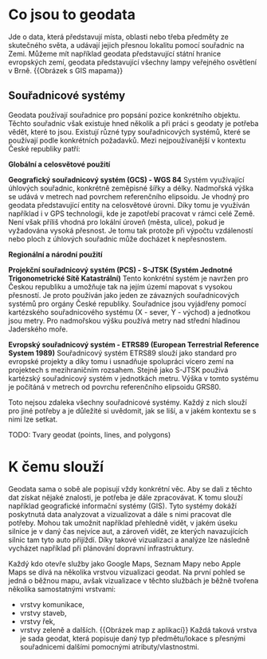 # Co jsou to geodata

Jde o data, která představují místa, oblasti nebo třeba předměty ze skutečného světa, a udávají jejich přesnou lokalitu pomocí souřadnic na Zemi. Můžeme mít například geodata představující státní hranice evropských zemí, geodata představující všechny lampy veřejného osvětlení v Brně.
{{Obrázek s GIS mapama}}

## **Souřadnicové systémy**
Geodata používají souřadnice pro popsání pozice konkrétního objektu. Těchto souřadnic však existuje hned několik a při práci s geodaty je potřeba vědět, které to jsou. Existují různé typy souřadnicových systémů, které se používají podle konkrétních požadavků. Mezi nejpoužívanější v kontextu České republiky patří:

**Globální a celosvětové použití**

**Geografický souřadnicový systém (GCS) - WGS 84**
Systém využívající úhlových souřadnic, konkrétně zeměpisné šířky a délky. Nadmořská výška se udává v metrech nad povrchem referenčního elipsoidu. 
Je vhodný pro geodata představující entity na celosvětové úrovni. Díky tomu je využíván například i v GPS technologii, kde je zapotřebí pracovat v rámci celé Země.
Není však příliš vhodná pro lokální úroveň (města, ulice), pokud je vyžadována vysoká přesnost. Je tomu tak protože při výpočtu vzdáleností nebo ploch z úhlových souřadnic může docházet k nepřesnostem.

**Regionální a národní použití**

**Projekční souřadnicový systém (PCS) - S-JTSK (Systém Jednotné Trigonometrické Sítě Katastrální)**
Tento konkrétní systém je navržen pro Českou republiku a umožňuje tak na jejím území mapovat s vysokou přesností. Je proto používán jako jeden ze závazných souřadnicových systémů pro orgány České republiky.
Souřadnice jsou vyjádřeny pomocí kartézského souřadnicového systému (X - sever, Y - východ) a jednotkou jsou metry. Pro nadmořskou výšku používá metry nad střední hladinou Jaderského moře.

**Evropský souřadnicový systém - ETRS89 (European Terrestrial Reference System 1989)**
Souřadnicový systém ETRS89 slouží jako standard pro evropské projekty a díky tomu i usnadňuje spolupráci vícero zemí na projektech s mezihraničním rozsahem. 
Stejně jako S-JTSK používá kartézský souřadnicový systém v jednotkách metru. Výška v tomto systému je počítáná v metrech od povrchu referenčního elipsoidu GRS80.

Toto nejsou zdaleka všechny souřadnicové systémy. Každý z nich slouží pro jiné potřeby a je důležité si uvědomit, jak se liší, a v jakém kontextu se s nimi lze setkat.

TODO: Tvary geodat (points, lines, and polygons)

# K čemu slouží

Geodata sama o sobě ale popisují vždy konkrétní věc. Aby se dali z těchto dat získat nějaké znalosti, je potřeba je dále zpracovávat. K tomu slouží například geografické informační systémy (GIS). Tyto systémy dokáží poskytnutá data analyzovat a vizualizovat a dále s nimi pracovat dle potřeby. Mohou tak umožnit například přehledně vidět, v jakém úseku silnice je v daný čas nejvíce aut, a zároveň vidět, ze kterých navazujících silnic tam tyto auto přijíždí. Díky takové vizualizaci a analýze lze následně vycházet například při plánování dopravní infrastruktury. 

Každý kdo otevře služby jako Google Maps, Seznam Mapy nebo Apple Maps se dívá na několika vrstvou vizualizaci geodat. Na první pohled se jedná o běžnou mapu, avšak vizualizace v těchto službách je běžně tvořena několika samostatnými vrstvami:
- vrstvy komunikace,
- vrstvy staveb,
- vrstvy řek,
- vrstvy zeleně a dalších. 
{{Obrázek map z aplikací}}
Každá taková vrstva je sada geodat, která popisuje daný typ předmětu/lokace s přesnými souřadnicemi dalšími pomocnými atributy/vlastnostmi.

